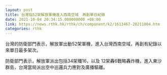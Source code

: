 ```yaml
---
layout: post
title: 台灣指52架解放軍機進入西南空域　再創單日紀錄
date: 2021-10-04 20:34:15.000000000 +08:00
link: https://news.rthk.hk/rthk/ch/component/k2/1613467-20211004.htm
categories: rthk
---
```


台灣的防衛部門表示，解放軍出動52架軍機，進入台灣西南空域，再創有紀錄以來單日最多架次。

防衛部門表示，解放軍派出包括34架殲16，以及 12架轟6戰略轟炸機，進入東沙群島，台灣當局派出空中巡邏兵力應對及廣播驅離。
